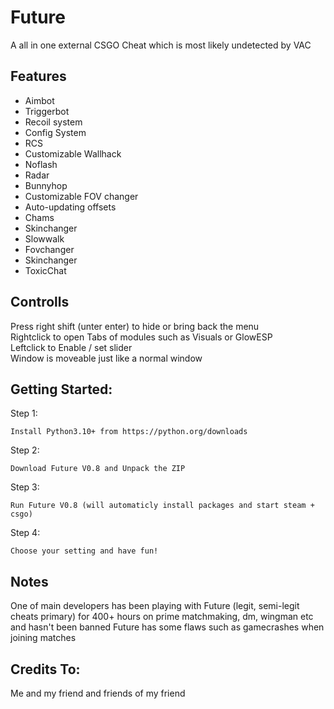 # Future

A all in one external CSGO Cheat which is most likely undetected by VAC

## Features

- Aimbot 
- Triggerbot 
- Recoil system
- Config System 
- RCS 
- Customizable Wallhack 
- Noflash 
- Radar 
- Bunnyhop 
- Customizable FOV changer 
- Auto-updating offsets 
- Chams 
- Skinchanger 
- Slowwalk 
- Fovchanger 
- Skinchanger
- ToxicChat

## Controlls
Press right shift (unter enter) to hide or bring back the menu \
Rightclick to open Tabs of modules such as Visuals or GlowESP \
Leftclick to Enable / set slider \
Window is moveable just like a normal window

## Getting Started:

Step 1:

```
Install Python3.10+ from https://python.org/downloads
```

Step 2:

```
Download Future V0.8 and Unpack the ZIP
```

Step 3:

```
Run Future V0.8 (will automaticly install packages and start steam + csgo)
```

Step 4:
```
Choose your setting and have fun!
```

## Notes

One of main developers has been playing with Future (legit, semi-legit cheats primary) for 400+ hours on prime matchmaking, dm, wingman etc and hasn't been banned
Future has some flaws such as gamecrashes when joining matches

## Credits To:

Me and my friend and friends of my friend


